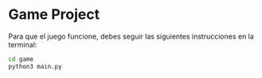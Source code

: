 # Game Project 

Para que el juego funcione, debes seguir las siguientes instrucciones en la terminal:

```sh
cd game
python3 main.py
```
